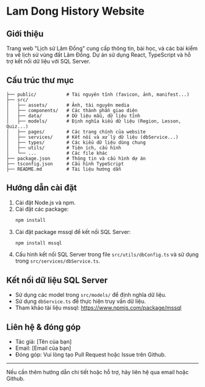 # Lam Dong History Website

## Giới thiệu

Trang web "Lịch sử Lâm Đồng" cung cấp thông tin, bài học, và các bài kiểm tra về lịch sử vùng đất Lâm Đồng. Dự án sử dụng React, TypeScript và hỗ trợ kết nối dữ liệu với SQL Server.

## Cấu trúc thư mục

```
├── public/           # Tài nguyên tĩnh (favicon, ảnh, manifest...)
├── src/
│   ├── assets/       # Ảnh, tài nguyên media
│   ├── components/   # Các thành phần giao diện
│   ├── data/         # Dữ liệu mẫu, dữ liệu tĩnh
│   ├── models/       # Định nghĩa kiểu dữ liệu (Region, Lesson, Quiz...)
│   ├── pages/        # Các trang chính của website
│   ├── services/     # Kết nối và xử lý dữ liệu (dbService...)
│   ├── types/        # Các kiểu dữ liệu dùng chung
│   ├── utils/        # Tiện ích, cấu hình
│   └── ...           # Các file khác
├── package.json      # Thông tin và cấu hình dự án
├── tsconfig.json     # Cấu hình TypeScript
├── README.md         # Tài liệu hướng dẫn
```

## Hướng dẫn cài đặt

1. Cài đặt Node.js và npm.
2. Cài đặt các package:
   ```bash
   npm install
   ```
3. Cài đặt package mssql để kết nối SQL Server:
   ```bash
   npm install mssql
   ```
4. Cấu hình kết nối SQL Server trong file `src/utils/dbConfig.ts` và sử dụng trong `src/services/dbService.ts`.

## Kết nối dữ liệu SQL Server

- Sử dụng các model trong `src/models/` để định nghĩa dữ liệu.
- Sử dụng `dbService.ts` để thực hiện truy vấn dữ liệu.
- Tham khảo tài liệu mssql: https://www.npmjs.com/package/mssql

## Liên hệ & đóng góp

- Tác giả: [Tên của bạn]
- Email: [Email của bạn]
- Đóng góp: Vui lòng tạo Pull Request hoặc Issue trên Github.

---

Nếu cần thêm hướng dẫn chi tiết hoặc hỗ trợ, hãy liên hệ qua email hoặc Github.

```

```
